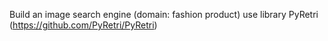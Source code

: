 Build an image search engine (domain: fashion product) use library PyRetri (https://github.com/PyRetri/PyRetri)
